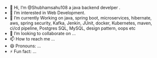 - 👋 Hi, I’m @Shubhamsahu108 a java backend develper .
- 👀 I’m interested in Web Development.
- 🌱 I’m currently Working on java, spring boot, microservices, hibernate, aws, spring security, Kafka, Jenkin, JUnit, docker, Kubernetes, maven, ci/cd pipeline, Postgres SQL, MySQL, design pattern, oops etc 
- 💞️ I’m looking to collaborate on ...
- 📫 How to reach me ...
- 😄 Pronouns: ...
- ⚡ Fun fact: ...

<!---
Shubhamsahu108/Shubhamsahu108 is a ✨ special ✨ repository because its `README.md` (this file) appears on your GitHub profile.
You can click the Preview link to take a look at your changes.
--->
